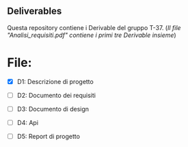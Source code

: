 ## Deliverables

Questa repository contiene i Derivable del gruppo T-37.
(*Il file "Analisi_requisiti.pdf" contiene i primi tre Derivable insieme*)
# File:
- [x] D1: Descrizione di progetto
- [ ] D2: Documento dei requisiti
- [ ] D3: Documento di design
- [ ] D4: Api
- [ ] D5: Report di progetto





